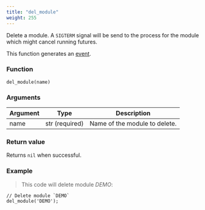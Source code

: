 ```yaml
---
title: "del_module"
weight: 255
---
```


Delete a module. A `SIGTERM` signal will be send to the process for the module which might cancel running futures.

This function generates an [event](../../overview/events).

### Function

`del_module(name)`

### Arguments

Argument | Type | Description
-------- | ---- | -----------
name | str (required) | Name of the module to delete.

### Return value

Returns `nil` when successful.

### Example

> This code will delete module *DEMO*:

```thingsdb,syntax_only,@t
// Delete module `DEMO`
del_module('DEMO');
```
